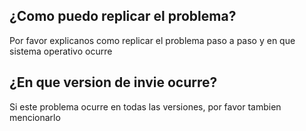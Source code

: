 ## ¿Como puedo replicar el problema?
Por favor explicanos como replicar el problema paso a paso y en que sistema operativo ocurre
## ¿En que version de invie ocurre?
Si este problema ocurre en todas las versiones, por favor tambien mencionarlo
